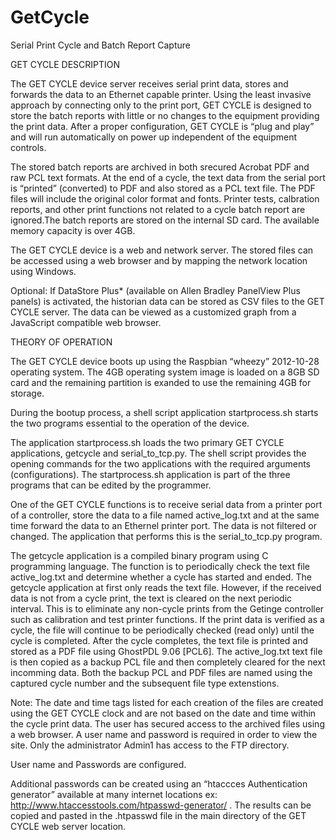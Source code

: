 GetCycle
========

Serial Print Cycle and Batch Report Capture

GET CYCLE DESCRIPTION

The GET CYCLE device server receives serial print data, stores and forwards the data to an
Ethernet capable printer. Using the least invasive approach by connecting only to the print port,
GET CYCLE is designed to store the batch reports with little or no changes to the equipment providing the print data. After a proper configuration, GET CYCLE is “plug and play” and will run automatically on power up
independent of the equipment controls.

The stored batch reports are archived in both srecured Acrobat PDF and raw PCL text formats. At the end of a
cycle, the text data from the serial port is “printed” (converted) to PDF and also stored as a PCL
text file. The PDF files will include the original color format and fonts. Printer tests, calbration
reports, and other print functions not related to a cycle batch report are ignored.The batch reports
are stored on the internal SD card. The available memory capacity is over 4GB.

The GET CYCLE device is a web and network server. The stored files can be accessed using a
web browser and by mapping the network location using Windows.

Optional: If DataStore Plus* (available on Allen Bradley PanelView Plus panels) is activated, the
historian data can be stored as CSV files to the GET CYCLE server. The data can be viewed as a
customized graph from a JavaScript compatible web browser.




THEORY OF OPERATION

The GET CYCLE device boots up using the Raspbian “wheezy” 2012-10-28 operating system.
The 4GB operating system image is loaded on a 8GB SD card and the remaining partition is exanded to use the remaining 4GB for storage. 

During the bootup process, a shell script application startprocess.sh starts the two programs essential to the operation of the device.

The application startprocess.sh loads the two primary GET CYCLE applications, getcycle and
serial_to_tcp.py. The shell script provides the opening commands for the two applications with
the required arguments (configurations). The startprocess.sh application is part of the three
programs that can be edited by the programmer.

One of the GET CYCLE functions is to receive serial data from a printer port of a controller, store the data to a file named active_log.txt and at the same time forward the data to an Ethernel printer port. The data is not filtered or changed. The application that performs this is the serial_to_tcp.py program.

The getcycle application is a compiled binary program using C programming language. The
function is to periodically check the text file active_log.txt and determine whether a cycle has
started and ended. The getcycle application at first only reads the text file. However, if the
received data is not from a cycle print, the text is cleared on the next periodic interval. This is to
eliminate any non-cycle prints from the Getinge controller such as calibration and test printer
functions. If the print data is verified as a cycle, the file will continue to be periodically checked
(read only) until the cycle is completed. After the cycle completes, the text file is printed and
stored as a PDF file using GhostPDL 9.06 [PCL6]. The active_log.txt text file is then
copied as a backup PCL file and then completely cleared for the next incomming data. Both the
backup PCL and PDF files are named using the captured cycle number and the subsequent file
type extenstions.

Note: The date and time tags listed for each creation of the files are created using the GET
CYCLE clock and are not based on the date and time within the cycle print data.
The user has secured access to the archived files using a web browser. A user name and
password is required in order to view the site. Only the administrator Admin1 has access to the
FTP directory.

User name and Passwords are configured.

Additional passwords can be created using an “htaccces Authentication generator” available at
many internet locations ex: http://www.htaccesstools.com/htpasswd-generator/ . The results can
be copied and pasted in the .htpasswd file in the main directory of the GET CYCLE web server
location.

